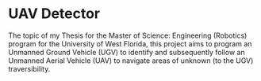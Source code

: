 # UAV Detector
The topic of my Thesis for the Master of Science: Engineering (Robotics) program for the University of West Florida, this project aims to program an Unmanned Ground Vehicle (UGV) to identify and subsequently follow an Unmanned Aerial Vehicle (UAV) to navigate areas of unknown (to the UGV) traversibility.
